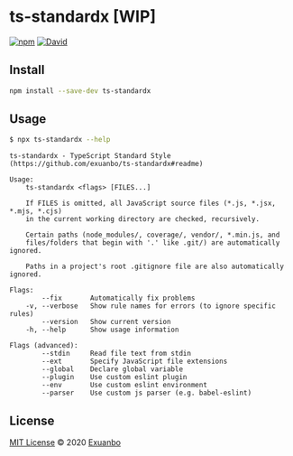 # ts-standardx [WIP]


[![npm](https://img.shields.io/npm/v/ts-standardx.svg?style=flat-square)](https://www.npmjs.com/package/ts-standardx)
[![David](https://img.shields.io/david/exuanbo/ts-standardx.svg?style=flat-square)](https://david-dm.org/exuanbo/ts-standardx)

## Install

```sh
npm install --save-dev ts-standardx
```

## Usage

```sh
$ npx ts-standardx --help
```

```
ts-standardx - TypeScript Standard Style (https://github.com/exuanbo/ts-standardx#readme)

Usage:
    ts-standardx <flags> [FILES...]

    If FILES is omitted, all JavaScript source files (*.js, *.jsx, *.mjs, *.cjs)
    in the current working directory are checked, recursively.

    Certain paths (node_modules/, coverage/, vendor/, *.min.js, and
    files/folders that begin with '.' like .git/) are automatically ignored.

    Paths in a project's root .gitignore file are also automatically ignored.

Flags:
        --fix       Automatically fix problems
    -v, --verbose   Show rule names for errors (to ignore specific rules)
        --version   Show current version
    -h, --help      Show usage information

Flags (advanced):
        --stdin     Read file text from stdin
        --ext       Specify JavaScript file extensions
        --global    Declare global variable
        --plugin    Use custom eslint plugin
        --env       Use custom eslint environment
        --parser    Use custom js parser (e.g. babel-eslint)
```

## License

[MIT License](https://github.com/exuanbo/ts-standardx/blob/main/LICENSE) © 2020 [Exuanbo](https://github.com/exuanbo)
